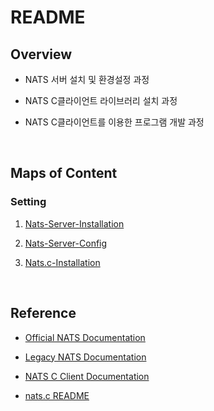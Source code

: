# README

## Overview
- NATS 서버 설치 및 환경설정 과정

- NATS C클라이언트 라이브러리 설치 과정

- NATS C클라이언트를 이용한 프로그램 개발 과정

<br>

## Maps of Content
### Setting
1. [Nats-Server-Installation](./Setting/01-Nats-Server-Installation.md)

2. [Nats-Server-Config](./Setting/02-Nats-Server-Config.md)

3. [Nats.c-Installation](./Setting/03-Nats.c-Installation.md)

<br>

## Reference
- [Official NATS Documentation](https://docs.nats.io)

- [Legacy NATS Documentation](https://nats-io.gitbook.io/legacy-nats-docs/nats-account-server)

- [NATS C Client Documentation](http://nats-io.github.io/nats.c/topics.html)

- [nats.c README](https://github.com/nats-io/nats.c/blob/main/README.md)

<br>